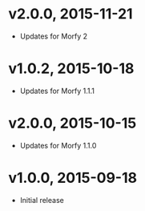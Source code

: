 # v2.0.0, 2015-11-21
* Updates for Morfy 2

# v1.0.2, 2015-10-18
* Updates for Morfy 1.1.1

# v2.0.0, 2015-10-15
* Updates for Morfy 1.1.0

# v1.0.0, 2015-09-18
* Initial release
